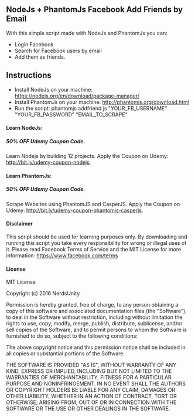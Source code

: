 ## NodeJs + PhantomJs Facebook Add Friends by Email
With this simple script made with NodeJs and PhantomJs you can:

  - Login Facebook
  - Search for Facebook users by email
  - Add them as friends.

## Instructions

  - Install NodeJs on your machine: https://nodejs.org/en/download/package-manager/
  - Install PhantomJs on your machine: http://phantomjs.org/download.html
  - Run the script: phantomjs addfriend.js "YOUR_FB_USERNAME" "YOUR_FB_PASSWORD" "EMAIL_TO_SCRAPE"

#### Learn NodeJs:
##### 50% OFF Udemy Coupon Code.

Learn Nodejs by building 12 projects. Apply the Coupon on Udemy: http://bit.ly/udemy-coupon-nodejs.

#### Learn PhantomJs:
##### 50% OFF Udemy Coupon Code.

Scrape Websites using PhantomJS and CasperJS. Apply the Coupon on Udemy: http://bit.ly/udemy-coupon-phantomjs-casperjs. 

#### Disclaimer

This script should be used for learning purposes only. By downloading and running this script you take every responsibility for wrong or illegal uses of it.
Please read Facebook Terms of Service and the MIT License for more information:
https://www.facebook.com/terms

#### License

MIT License

Copyright (c) 2016 NerdsUnity

Permission is hereby granted, free of charge, to any person obtaining a copy
of this software and associated documentation files (the "Software"), to deal
in the Software without restriction, including without limitation the rights
to use, copy, modify, merge, publish, distribute, sublicense, and/or sell
copies of the Software, and to permit persons to whom the Software is
furnished to do so, subject to the following conditions:

The above copyright notice and this permission notice shall be included in all
copies or substantial portions of the Software.

THE SOFTWARE IS PROVIDED "AS IS", WITHOUT WARRANTY OF ANY KIND, EXPRESS OR
IMPLIED, INCLUDING BUT NOT LIMITED TO THE WARRANTIES OF MERCHANTABILITY,
FITNESS FOR A PARTICULAR PURPOSE AND NONINFRINGEMENT. IN NO EVENT SHALL THE
AUTHORS OR COPYRIGHT HOLDERS BE LIABLE FOR ANY CLAIM, DAMAGES OR OTHER
LIABILITY, WHETHER IN AN ACTION OF CONTRACT, TORT OR OTHERWISE, ARISING FROM,
OUT OF OR IN CONNECTION WITH THE SOFTWARE OR THE USE OR OTHER DEALINGS IN THE
SOFTWARE.


